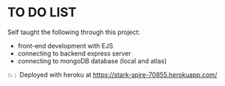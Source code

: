<h1>TO DO LIST</h1>

Self taught the following through this project:
* front-end development with EJS
* connecting to backend express server
* connecting to mongoDB database (local and atlas)


:boom: : &nbsp;Deployed with heroku at https://stark-spire-70855.herokuapp.com/
